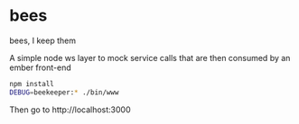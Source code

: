 # bees
bees, I keep them

A simple node ws layer to mock service calls that are then consumed by an ember front-end
```sh
npm install
DEBUG=beekeeper:* ./bin/www
```

Then go to http://localhost:3000
